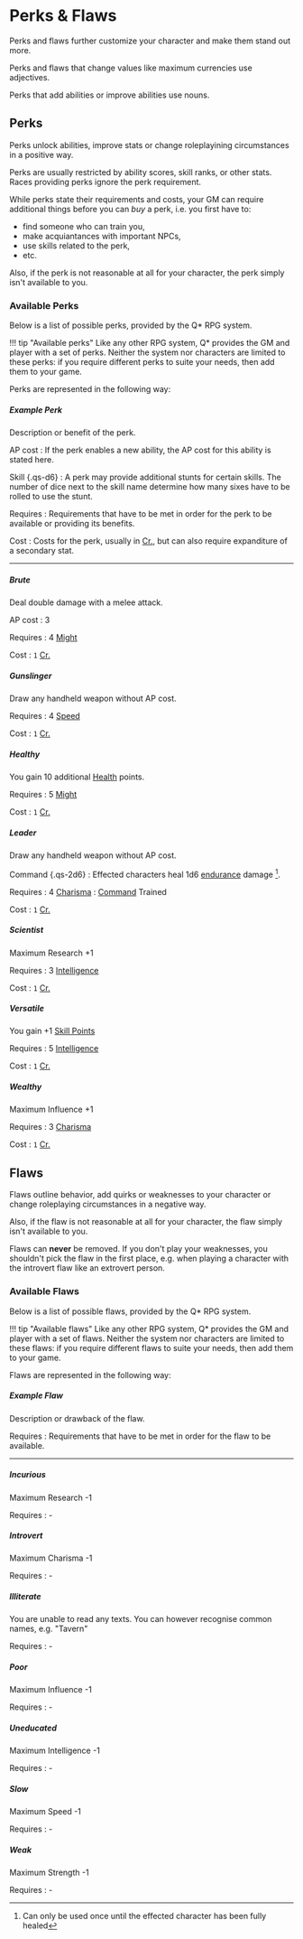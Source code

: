 # Perks & Flaws

Perks and flaws further customize your character and make them stand out more.

Perks and flaws that change values like maximum currencies use adjectives.

Perks that add abilities or improve abilities use nouns.

## Perks

Perks unlock abilities, improve stats or change roleplayining circumstances in a
positive way.

Perks are usually restricted by ability scores, skill ranks, or other stats.
Races providing perks ignore the perk requirement.

While perks state their requirements and costs, your GM can require additional
things before you can *buy* a perk, i.e. you first have to:

* find someone who can train you,
* make acquiantances with important NPCs,
* use skills related to the perk,
* etc.

Also, if the perk is not reasonable at all for your character, the perk simply
isn't available to you.

### Available Perks

<div class="col-layout-start"></div>

Below is a list of possible perks, provided by the Q* RPG system.

!!! tip "Available perks"
    Like any other  RPG system, Q* provides the GM and player with a set of
    perks. Neither the system nor characters are limited to these perks: if
    you require different perks to suite your needs, then add them to your
    game.

<div class="col-layout-end"></div>
<div class="col-layout-start qs-list"></div>

Perks are represented in the following way:

##### Example Perk

Description or benefit of the perk.

AP cost
:   If the perk enables a new ability, the AP cost for this ability is stated
here.

Skill {.qs-d6}
:   A perk may provide additional stunts for certain skills. The number of dice
next to the skill name determine how many sixes have to be rolled to use the
stunt.

Requires
:   Requirements that have to be met in order for the perk to be available or
providing its benefits.

Cost
:   Costs for the perk, usually in [Cr.](#credits), but can also require
expanditure of a secondary stat.

<div class="col-layout-end clearfix"></div>

---

<div class="col-layout-start qs-list"></div>

<!-- A-N -->

##### Brute

Deal double damage with a melee attack.

AP cost
:   3

Requires
:   4 [Might](#might)

Cost
:   `1` [Cr.](#credits)

##### Gunslinger

Draw any handheld weapon without AP cost.

Requires
:   4 [Speed](#speed)

Cost
:   `1` [Cr.](#credits)

##### Healthy

You gain 10 additional [Health](/character/#health) points.

Requires
:   5 [Might](#might)

Cost
:   `1` [Cr.](#credits)

##### Leader

Draw any handheld weapon without AP cost.

Command {.qs-2d6}
:   Effected characters heal 1d6 [endurance](/#endurance) damage [^Leader].

Requires
:   4 [Charisma](#charisma)
:   [Command](/character/skills/#available-skills) Trained

Cost
:   `1` [Cr.](#credits)

[^Leader]:
    Can only be used once until the effected character has been fully healed

<div class="col-layout-end"></div>
<div class="col-layout-start qs-list"></div>

<!-- O-Z -->

##### Scientist

Maximum Research +1

Requires
:   3 [Intelligence](#intelligence)

Cost
:   `1` [Cr.](#credits)

##### Versatile

You gain +1 [Skill Points](/character/skills/#skill-points)

Requires
:   5 [Intelligence](#intelligence)

Cost
:   `1` [Cr.](#credits)

##### Wealthy

Maximum Influence +1

Requires
:   3 [Charisma](#charisma)

Cost
:   `1` [Cr.](#credits)

<div class="col-layout-end clearfix"></div>

## Flaws

Flaws outline behavior, add quirks or weaknesses to your character or change
roleplaying circumstances in a negative way.

<!-- TODO add flaw additional requirements text -->

Also, if the flaw is not reasonable at all for your character, the flaw simply
isn't available to you.

Flaws can **never** be removed. If you don't play your weaknesses, you shouldn't
pick the flaw in the first place, e.g. when playing a character with the
introvert flaw like an extrovert person.

### Available Flaws

<div class="col-layout-start"></div>

Below is a list of possible flaws, provided by the Q* RPG system.

!!! tip "Available flaws"
    Like any other  RPG system, Q* provides the GM and player with a set of
    flaws. Neither the system nor characters are limited to these flaws: if
    you require different flaws to suite your needs, then add them to your
    game.

<div class="col-layout-end"></div>
<div class="col-layout-start qs-list"></div>

Flaws are represented in the following way:

##### Example Flaw

Description or drawback of the flaw.

Requires
:   Requirements that have to be met in order for the flaw to be available.

<div class="col-layout-end clearfix"></div>

---

<div class="col-layout-start qs-list"></div>

<!-- A-N -->

##### Incurious

Maximum Research -1

Requires
:   -

##### Introvert

Maximum Charisma  -1

Requires
:   -

##### Illiterate

You are unable to read any texts. You can however recognise common names, e.g.
"Tavern"

Requires
:   -

<div class="col-layout-end"></div>
<div class="col-layout-start qs-list"></div>

<!-- O-Z -->

##### Poor

Maximum Influence -1

Requires
:   -

##### Uneducated

Maximum Intelligence -1

Requires
:   -

##### Slow

Maximum Speed -1

Requires
:   -

##### Weak

Maximum Strength -1

Requires
:   -

<div class="col-layout-end clearfix"></div>